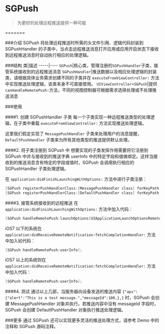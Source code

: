 SGPush
=========

>为更好的处理远程推送提供一种可能

=======

###介绍
SGPush 将处理远程推送时所需的头文件引用、逻辑代码封装到 SGPushHandler 的子类中，当点击远程推送消息打开应用或应用开启状态下接收到远程推送消息时自动执行相应的处理逻辑。

###结构
类|描述
-----|----
`SGPush`|核心类，管理注册的`SGPushHandler`子类，接管系统接收到的远程推送消息
`SGPushHandler`|推送数据以及相应处理逻辑的封装类，请根据具体业务需求创建不同的子类并在 `executeFromViewController:` 方法中实现推送处理逻辑，该类本身不可直接使用。
`UIViewController+SGPush`|提供`canHandleRemotePush:`方法，不同的视图控制器可根据需求选择处理或不处理推送消息

###使用

####1. 创建 SGPushHandler 子类
每一个子类实现一种远程推送类型的处理逻辑，在子类中重载 `executeFromViewController:` 方法实现推送处理逻辑。

这里我们假定实现了 `MessagePushHandler` 子类来处理用户的消息提醒，`DefaultPushHandler` 子类来为所有其他类型的推送提供默认处理。

####2. 将子类注册到 SGPush 中
想要实现的子类发挥作用需要将它注册到 SGPush 中并与接收到的推送字典 userInfo 中的特定字段和值做绑定。这样当接收到的推送消息含有特定的字段或值时，SGPush 会调用执行相应的 SGPushHandler 子类处理逻辑。  

在 `application:didFinishLaunchingWithOptions:` 方法中进行子类注册：  
```objective-c
[SGPush registerPushHandlerClass:[MessagePushHandler class] forKeyPath:@"aps.messageId"];
[SGPush registerPushHandlerClass:[DefaultPushHandler class] forKeyPath:@"aps"];
```
####3. 接管系统接收到的远程推送
在 `application:didFinishLaunchingWithOptions:` 方法中加入代码：   
```objective-c
[SGPush handleRemotePush:launchOptions[UIApplicationLaunchOptionsRemoteNotificationKey]];
```  
iOS7 以下的系统在 `application:didReceiveRemoteNotification:fetchCompletionHandler:` 方法中加入如代码：
```objective-c
[SGPush handleRemotePush:userInfo];
```   
iOS7 以上的系统则在 `application:didReceiveRemoteNotification:fetchCompletionHandler:` 方法中加入代码：
```objective-c
[SGPush handleRemotePush:userInfo];
```  
####4. 测试
通过以上几部，当服务器向设备发送的推送内容 `{"aps":{"alert":"This is a test message.","messageId":100,},}` 时，SGPush 会创建 MessagePushHandler 对象并执行。若推送内容中没有 messageId 字段时，SGPush 会创建 DefaultPushHandler 对象执行推送处理逻辑。

###更多
通过 SGPush 还可以实现更多灵活的推送处理方式，请参考 Demo 中的注释和 SGPush 源码注释。

